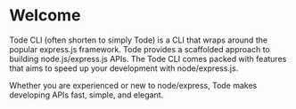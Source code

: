 # Welcome

Tode CLI (often shorten to simply Tode) is a CLI that wraps around the popular express.js framework. Tode provides a scaffolded approach to building node.js/express.js APIs. The Tode CLI comes packed with features that aims to speed up your development with node/express.js.

Whether you are experienced or new to node/express, Tode makes developing APIs fast, simple, and elegant.